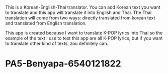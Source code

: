 This is a Korean-English-Thai translator. You can add Korean text you want to translate and this app will translate it into English and Thai. The Thai translation will come from two ways: directly translated from korean text and translated from English translation.

This app is created because I want to translate K-POP lyrics into Thai so the example of the text I use to test this app are all K-POP lyrics, but if you want to translate other kind of texts, zou definitely can.
# PA5-Benyapa-6540121822

